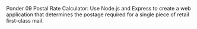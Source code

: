 Ponder 09 Postal Rate Calculator:
Use Node.js and Express to create a web application that determines the postage required for a single piece of retail first-class mail.
